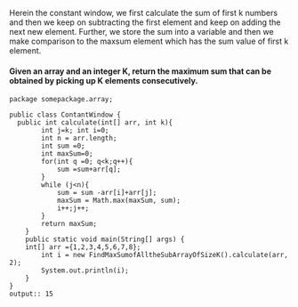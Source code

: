 Herein the constant window, we first calculate the sum of first k numbers and then we keep on subtracting the first element and keep on adding the next new element. Further, we store the sum into a variable and
then we make comparison to the maxsum element which has the sum value of first k element. 
#### Given an array and an integer K, return the maximum sum that can be obtained by picking up K elements consecutively.
```
package somepackage.array;

public class ContantWindow {
  public int calculate(int[] arr, int k){
        int j=k; int i=0;
        int n = arr.length;
        int sum =0;
        int maxSum=0;
        for(int q =0; q<k;q++){
            sum =sum+arr[q];
        }
        while (j<n){
            sum = sum -arr[i]+arr[j];
            maxSum = Math.max(maxSum, sum);
            i++;j++;
        }
        return maxSum;
    }
    public static void main(String[] args) {
    int[] arr ={1,2,3,4,5,6,7,8};
        int i = new FindMaxSumofAlltheSubArrayOfSizeK().calculate(arr, 2);
        System.out.println(i);
    }
}
output:: 15

```
